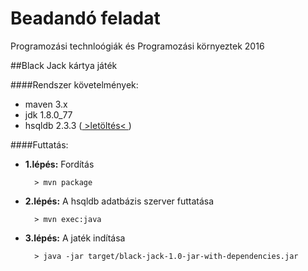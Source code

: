 # Beadandó feladat
Programozási technloógiák és Programozási környeztek
2016

##Black Jack kártya játék

####Rendszer követelmények:
- maven 3.x
- jdk 1.8.0_77 
- hsqldb 2.3.3 ([ >letöltés< ](https://sourceforge.net/projects/hsqldb/files/hsqldb/hsqldb_2_3/hsqldb-2.3.3.zip/download))

####Futtatás:

- **1.lépés:**
Fordítás

        > mvn package

- **2.lépés:** A hsqldb adatbázis szerver futtatása

        > mvn exec:java

- **3.lépés:** A jaték indítása 

        > java -jar target/black-jack-1.0-jar-with-dependencies.jar



